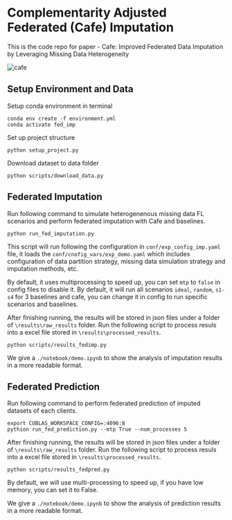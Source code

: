# Complementarity Adjusted Federated (Cafe) Imputation

This is the code repo for paper - Cafe: Improved Federated Data Imputation by Leveraging Missing Data Heterogeneity

![cafe](./figures/cafe.png)


## Setup Environment and Data

Setup conda environment in terminal
```
conda env create -f environment.yml
conda activate fed_imp
```

Set up project structure

```
python setup_project.py
```

Download dataset to data folder
```
python scripts/download_data.py
```


## Federated Imputation

Run following command to simulate heterogenenous missing data FL scenarios and perform federated imputation with Cafe and baselines.

```
python run_fed_imputation.py
```

This script will run following the configuration in `conf/exp_config_imp.yaml` file, it loads the `conf/cnofig_vars/exp_demo.yaml` which includes configuration of data partition strategy, missing data simulation strategy and imputation methods, etc.  

By default, it uses multiprocessing to speed up, you can set `mtp` to `false` in config files to disable it. By default, it will run all scenarios `ideal`, `random`, `s1-s4` for 3 baselines and cafe, you can change it in config to run specific scenarios and baselines. 

After finishing running, the results will be stored in json files under a folder of `\results\raw_results` folder. Run the following script to process resuls into a excel file stored in `\results\processed_results`. 

```
python scripts/results_fedimp.py
```

We give a `./notebook/demo.ipynb` to show the analysis of imputation results in a more readable format.

## Federated Prediction

Run following command to perform federated prediction of imputed datasets of each clients.

```
export CUBLAS_WORKSPACE_CONFIG=:4096:8
pythion run_fed_prediction.py --mtp True --num_processes 5
```

After finishing running, the results will be stored in json files under a folder of `\results\raw_results` folder. Run the following script to process resuls into a excel file stored in `\results\processed_results`. 

```
python scripts/results_fedpred.py
```
By default, we will use multi-processing to speed up, if you have low memory, you can set it to False.

We give a `./notebook/demo.ipynb` to show the analysis of prediction results in a more readable format.


